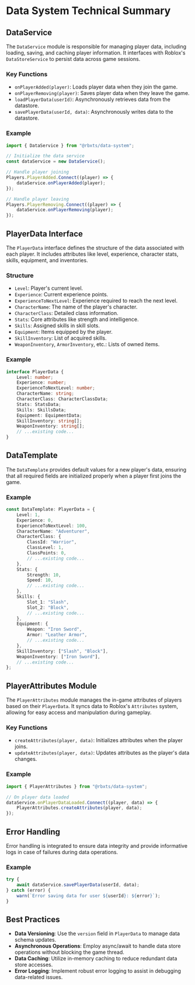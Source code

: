 
# Data System Technical Summary

## DataService

The `DataService` module is responsible for managing player data, including loading, saving, and caching player information. It interfaces with Roblox's `DataStoreService` to persist data across game sessions.

### Key Functions

- `onPlayerAdded(player)`: Loads player data when they join the game.
- `onPlayerRemoving(player)`: Saves player data when they leave the game.
- `loadPlayerData(userId)`: Asynchronously retrieves data from the datastore.
- `savePlayerData(userId, data)`: Asynchronously writes data to the datastore.

### Example

```typescript
import { DataService } from "@rbxts/data-system";

// Initialize the data service
const dataService = new DataService();

// Handle player joining
Players.PlayerAdded.Connect((player) => {
    dataService.onPlayerAdded(player);
});

// Handle player leaving
Players.PlayerRemoving.Connect((player) => {
    dataService.onPlayerRemoving(player);
});
```

## PlayerData Interface

The `PlayerData` interface defines the structure of the data associated with each player. It includes attributes like level, experience, character stats, skills, equipment, and inventories.

### Structure

- `Level`: Player's current level.
- `Experience`: Current experience points.
- `ExperienceToNextLevel`: Experience required to reach the next level.
- `CharacterName`: The name of the player's character.
- `CharacterClass`: Detailed class information.
- `Stats`: Core attributes like strength and intelligence.
- `Skills`: Assigned skills in skill slots.
- `Equipment`: Items equipped by the player.
- `SkillInventory`: List of acquired skills.
- `WeaponInventory`, `ArmorInventory`, etc.: Lists of owned items.

### Example

```typescript
interface PlayerData {
    Level: number;
    Experience: number;
    ExperienceToNextLevel: number;
    CharacterName: string;
    CharacterClass: CharacterClassData;
    Stats: StatsData;
    Skills: SkillsData;
    Equipment: EquipmentData;
    SkillInventory: string[];
    WeaponInventory: string[];
    // ...existing code...
}
```

## DataTemplate

The `DataTemplate` provides default values for a new player's data, ensuring that all required fields are initialized properly when a player first joins the game.

### Example

```typescript
const DataTemplate: PlayerData = {
    Level: 1,
    Experience: 0,
    ExperienceToNextLevel: 100,
    CharacterName: "Adventurer",
    CharacterClass: {
        ClassId: "Warrior",
        ClassLevel: 1,
        ClassPoints: 0,
        // ...existing code...
    },
    Stats: {
        Strength: 10,
        Speed: 10,
        // ...existing code...
    },
    Skills: {
        Slot_1: "Slash",
        Slot_2: "Block",
        // ...existing code...
    },
    Equipment: {
        Weapon: "Iron Sword",
        Armor: "Leather Armor",
        // ...existing code...
    },
    SkillInventory: ["Slash", "Block"],
    WeaponInventory: ["Iron Sword"],
    // ...existing code...
};
```

## PlayerAttributes Module

The `PlayerAttributes` module manages the in-game attributes of players based on their `PlayerData`. It syncs data to Roblox's `Attributes` system, allowing for easy access and manipulation during gameplay.

### Key Functions

- `createAttributes(player, data)`: Initializes attributes when the player joins.
- `updateAttributes(player, data)`: Updates attributes as the player's data changes.

### Example

```typescript
import { PlayerAttributes } from "@rbxts/data-system";

// On player data loaded
dataService.onPlayerDataLoaded.Connect((player, data) => {
    PlayerAttributes.createAttributes(player, data);
});
```

## Error Handling

Error handling is integrated to ensure data integrity and provide informative logs in case of failures during data operations.

### Example

```typescript
try {
    await dataService.savePlayerData(userId, data);
} catch (error) {
    warn(`Error saving data for user ${userId}: ${error}`);
}
```

## Best Practices

- **Data Versioning**: Use the `version` field in `PlayerData` to manage data schema updates.
- **Asynchronous Operations**: Employ async/await to handle data store operations without blocking the game thread.
- **Data Caching**: Utilize in-memory caching to reduce redundant data store accesses.
- **Error Logging**: Implement robust error logging to assist in debugging data-related issues.